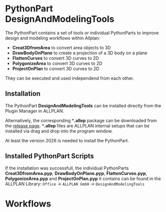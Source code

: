 # PythonPart DesignAndModelingTools
The PythonPart contains a set of tools or individual PythonParts to improve design and modeling workflows within Allplan:
- **Creat3DfromArea** to convert area objects to 3D
- **DrawBodyOnPlane** to create a projection of a 3D body on a plane
- **FlattenCurves** to convert 3D curves to 2D
- **PolygonizeArea** to convert 3D curves to 2D
- **ProjectOnPlan** to convert 3D curves to 2D

They can be executed and used independend from each other.

## Installation
The PythonPart **DesignAndModelingTools** can be installed directly from the Plugin Manager in ALLPLAN. 

Alternatively, the corresponding ***.allep** package can be downloaded from the [release page](https://github.com/AnkeNiedermaier/design-modeling-tools-public/releases). ***.allep** files are ALLPLAN internal setups that can be installed via drag and drop into the program window.

At least the version 2026 is needed to install the PythonPart.

## Installed PythonPart Scripts
If the installation was successfull, the individual PythonParts **Creat3DfromArea.pyp**, **DrawBodyOnPlane.pyp**, **FlattenCurves.pyp**, **PolygonizeArea.pyp** and **ProjectOnPlan.pyp** it contains can be found
in the ALLPLAN Library:
`Office` → `ALLPLAN GmbH` → `DesignAndModelingTools`

# Workflows
